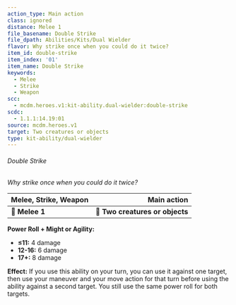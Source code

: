 ```yaml
---
action_type: Main action
class: ignored
distance: Melee 1
file_basename: Double Strike
file_dpath: Abilities/Kits/Dual Wielder
flavor: Why strike once when you could do it twice?
item_id: double-strike
item_index: '01'
item_name: Double Strike
keywords:
  - Melee
  - Strike
  - Weapon
scc:
  - mcdm.heroes.v1:kit-ability.dual-wielder:double-strike
scdc:
  - 1.1.1:14.19:01
source: mcdm.heroes.v1
target: Two creatures or objects
type: kit-ability/dual-wielder
---
```


###### Double Strike

*Why strike once when you could do it twice?*

| **Melee, Strike, Weapon** |                 **Main action** |
| ------------------------- | ------------------------------: |
| **📏 Melee 1**            | **🎯 Two creatures or objects** |

**Power Roll + Might or Agility:**

- **≤11:** 4 damage
- **12-16:** 6 damage
- **17+:** 8 damage

**Effect:** If you use this ability on your turn, you can use it against one target, then use your maneuver and your move action for that turn before using the ability against a second target. You still use the same power roll for both targets.
